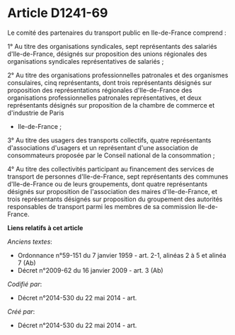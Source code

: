 # Article D1241-69

Le comité des partenaires du transport public en Ile-de-France comprend :

1° Au titre des organisations syndicales, sept représentants des salariés d'Ile-de-France, désignés sur proposition des
unions régionales des organisations syndicales représentatives de salariés ;

2° Au titre des organisations professionnelles patronales et des organismes consulaires, cinq représentants, dont trois
représentants désignés sur proposition des représentations régionales d'Ile-de-France des organisations professionnelles
patronales représentatives, et deux représentants désignés sur proposition de la chambre de commerce et d'industrie de Paris
- Ile-de-France ;

3° Au titre des usagers des transports collectifs, quatre représentants d'associations d'usagers et un représentant d'une
association de consommateurs proposée par le Conseil national de la consommation ;

4° Au titre des collectivités participant au financement des services de transport de personnes d'Ile-de-France, sept
représentants des communes d'Ile-de-France ou de leurs groupements, dont quatre représentants désignés sur proposition de
l'association des maires d'Ile-de-France, et trois représentants désignés sur proposition du groupement des autorités
responsables de transport parmi les membres de sa commission Ile-de-France.

**Liens relatifs à cet article**

_Anciens textes_:

  - Ordonnance n°59-151 du 7 janvier 1959 - art. 2-1, alinéas 2 à 5 et alinéa 7 (Ab)
  - Décret n°2009-62 du 16 janvier 2009 - art. 3 (Ab)

_Codifié par_:

  - Décret n°2014-530 du 22 mai 2014 - art.

_Créé par_:

  - Décret n°2014-530 du 22 mai 2014 - art.
